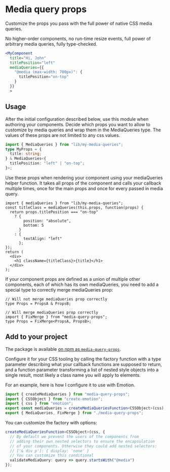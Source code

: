 # Media query props

Customize the props you pass with the full power of native CSS media queries.

No higher-order components, no run-time resize events, full power of arbitrary media queries, fully type-checked.

```jsx
<MyComponent
  title="Hi, John"
  titlePosition="left"
  mediaQueries={{
    "@media (max-width: 700px)": {
      titlePosition="on-top"
    }
  }}
  >
```

## Usage

After the initial configuration described below, use this module when authoring your components. Decide which props you want to allow to customize by media queries and wrap them in the MediaQueries type. The values of these props are not limited to any css values.

```ts
import { MediaQueries } from "lib/my-media-queries";
type MyProps = {
  title: string;
} & MediaQueries<{
  titlePosition: "left" | "on-top";
}>;
```

Use these props when rendering your component using your mediaQueries helper function. It takes all props of the component and calls your callback multiple times, once for the main props and once for every passed in media query.

```tsx
import { mediaQueries } from "lib/my-media-queries";
const titleClass = mediaQueries(this.props, function(props) {
  return props.titlePosition === "on-top"
    ? {
        position: "absolute",
        bottom: 5
      }
    : {
        textAlign: "left"
      };
});
return (
  <div>
    <h1 className={titleClass}>{title}</h1>
  </div>
);
```

If your component props are defined as a union of multiple other components, each of which has its own mediaQueries, you need to add a special type to correctly merge mediaQueries prop:

```tsx
// Will not merge mediaQueries prop correctly
type Props = PropsA & PropsB;

// Will merge mediaQueries prop correctly
import { FixMerge } from "media-query-props";
type Props = FixMerge<PropsA, PropsB>;
```

## Add to your project

The package is available [on npm as `media-query-props`](https://www.npmjs.com/package/media-query-props).

Configure it for your CSS tooling by calling the factory function with a type parameter describing what your callback functions are supposed to return, and a function parameter transforming a list of nested style objects into a single result, most likely a class name you will apply to elements.

For an example, here is how I configure it to use with Emotion.

```ts
import { createMediaQueries } from "media-query-props";
import { CSSObject } from "create-emotion";
import { css } from "emotion";
export const mediaQueries = createMediaQueriesFunction<CSSObject>(css);
export { MediaQueries, FixMerge } from "./media-query-props";
```

You can customize the factory with options:

```ts
createMediaQueriesFunction<CSSObject>(css, {
  // By default we prevent the users of the components from
  // adding their own nested selectors to ensure the encapsulation
  // of your components. Otherwise they could add nested selectors:
  // ['& div p']: { display: 'none' }
  // You can customize this conditional
  validateMediaQuery: query => query.startsWith("@media")
});
```
